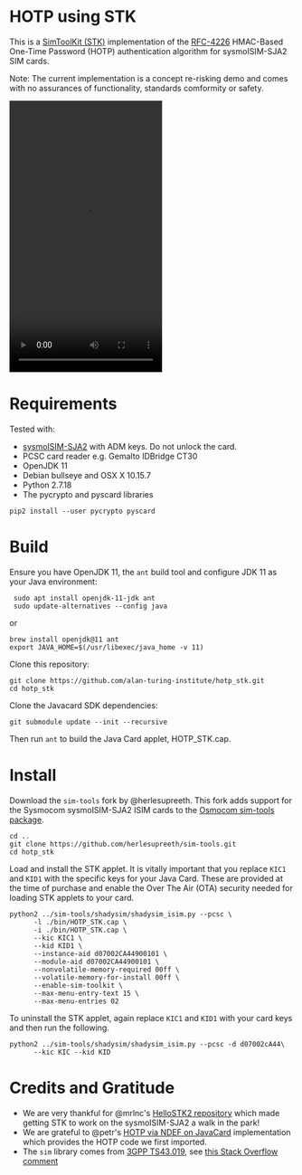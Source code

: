 # HOTP using STK
This is a [SimToolKit (STK)](http://www.bladox.cz/devel-docs/gen_stk.html) implementation of the [RFC-4226](https://datatracker.ietf.org/doc/html/rfc4226) HMAC-Based One-Time Password (HOTP) authentication algorithm for sysmoISIM-SJA2 SIM cards. 

Note: The current implementation is a concept re-risking demo and comes with no assurances of functionality, standards comformity or safety.

<!-- blank line -->
<video width="270" height="480" controls>
  <source src="vvideo/HOTP_STK_Demo_29_06_21.mp4" type="video/mp4">
</video>
<!-- blank line -->

# Requirements

Tested with:
* [sysmoISIM-SJA2](http://shop.sysmocom.de/products/sysmoISIM-SJA2) with ADM keys. Do not unlock the card.
* PCSC card reader e.g. Gemalto IDBridge CT30
* OpenJDK 11
* Debian bullseye and OSX X 10.15.7
* Python 2.7.18
* The pycrypto and pyscard libraries
```
pip2 install --user pycrypto pyscard
```

# Build

Ensure you have OpenJDK 11, the `ant` build tool and configure JDK 11 as your Java environment:
```
 sudo apt install openjdk-11-jdk ant
 sudo update-alternatives --config java
```
or
```
brew install openjdk@11 ant
export JAVA_HOME=$(/usr/libexec/java_home -v 11)
```

Clone this repository:
```
git clone https://github.com/alan-turing-institute/hotp_stk.git
cd hotp_stk
```

Clone the Javacard SDK dependencies:
```
git submodule update --init --recursive
```

Then run `ant` to build the Java Card applet, HOTP_STK.cap. 


# Install

Download the `sim-tools` fork by @herlesupreeth. This fork adds support for the Sysmocom sysmoISIM-SJA2 ISIM cards to the [Osmocom sim-tools package](git.osmocom.org/sim/sim-tools/).

```
cd ..
git clone https://github.com/herlesupreeth/sim-tools.git
cd hotp_stk
```

Load and install the STK applet. It is vitally important that you replace `KIC1` and `KID1` with the specific keys for your Java Card. These are provided at the time of purchase and enable the Over The Air (OTA) security needed for loading STK applets to your card.

```
python2 ../sim-tools/shadysim/shadysim_isim.py --pcsc \
      -l ./bin/HOTP_STK.cap \
      -i ./bin/HOTP_STK.cap \
      --kic KIC1 \
      --kid KID1 \
      --instance-aid d07002CA44900101 \
      --module-aid d07002CA44900101 \
      --nonvolatile-memory-required 00ff \
      --volatile-memory-for-install 00ff \
      --enable-sim-toolkit \
      --max-menu-entry-text 15 \
      --max-menu-entries 02 
```

To uninstall the STK applet, again replace `KIC1` and `KID1` with your card keys and then run the following.

```
python2 ../sim-tools/shadysim/shadysim_isim.py --pcsc -d d07002cA44\
      --kic KIC --kid KID
```

# Credits and Gratitude

* We are very thankful for @mrlnc's [HelloSTK2 repository](https://github.com/mrlnc/HelloSTK2) which made getting STK to work on the sysmoISIM-SJA2 a walk in the park!
* We are grateful to @petr's [HOTP via NDEF on JavaCard](https://github.com/petrs/hotp_via_ndef) implementation which provides the HOTP code we first imported.
* The `sim` library comes from [3GPP TS43.019](http://www.3gpp.org/ftp/Specs/archive/43_series/43.019/43019-560.zip), see [this Stack Overflow comment](https://stackoverflow.com/a/22471187)
